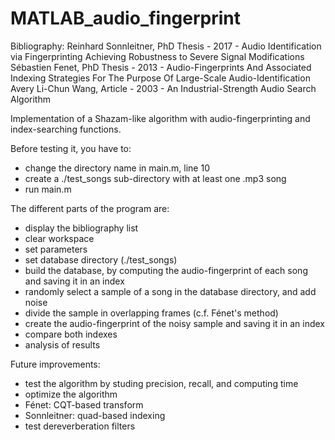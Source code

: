 # MATLAB_audio_fingerprint

Bibliography:
Reinhard Sonnleitner, PhD Thesis - 2017 - Audio Identification via Fingerprinting Achieving Robustness to Severe Signal Modifications 
Sébastien Fenet, PhD Thesis - 2013 - Audio-Fingerprints And Associated Indexing Strategies For The Purpose Of Large-Scale Audio-Identification
Avery Li-Chun Wang, Article - 2003 - An Industrial-Strength Audio Search Algorithm

Implementation of a Shazam-like algorithm with audio-fingerprinting and index-searching functions.

Before testing it, you have to:
- change the directory name in main.m, line 10
- create a ./test_songs sub-directory with at least one .mp3 song
- run main.m

The different parts of the program are:
- display the bibliography list
- clear workspace
- set parameters
- set database directory (./test_songs)
- build the database, by computing the audio-fingerprint of each song and saving it in an index
- randomly select a sample of a song in the database directory, and add noise
- divide the sample in overlapping frames (c.f. Fénet's method)
- create the audio-fingerprint of the noisy sample and saving it in an index
- compare both indexes
- analysis of results

Future improvements:
- test the algorithm by studing precision, recall, and computing time
- optimize the algorithm
- Fénet: CQT-based transform
- Sonnleitner: quad-based indexing
- test dereverberation filters
